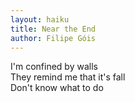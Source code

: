 ```yaml
---
layout: haiku
title: Near the End
author: Filipe Góis
---
```


I'm confined by walls <br>
They remind me that it's fall <br>
Don't know what to do <br>
